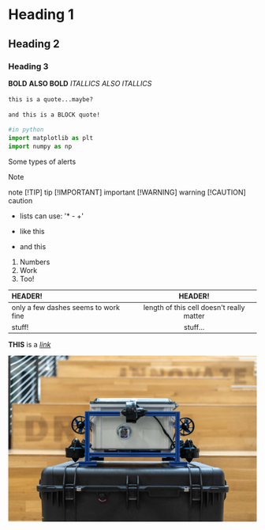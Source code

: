 # Heading 1
## Heading 2
### Heading 3

__BOLD__
**ALSO BOLD**
_ITALLICS_
*ALSO ITALLICS*

`this is a quote...maybe?`

```and this is a BLOCK quote!```

```python
#in python
import matplotlib as plt
import numpy as np
```

Some types of alerts
>[!NOTE]
>note
>[!TIP]
>tip
>[!IMPORTANT]
>important
>[!WARNING]
>warning
>[!CAUTION]
>caution

- lists can use: '* - +'
+ like this
* and this

1. Numbers
2. Work
3. Too!

| HEADER!  | HEADER! |
| :------------- | :--: |
| only a few dashes seems to work fine | length of this cell doesn't really matter  |
| stuff!  | stuff...  |


**THIS** is a [*link*](https://www.youtube.com/watch?v=GFq6wH5JR2A)

![and this is an image](image.jpg)
